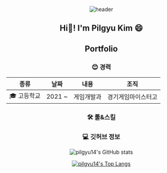 <div align="center">
  
![header](https://capsule-render.vercel.app/api?type=waving&color=gradient&height=300&section=header&text=Pilgyu%20Kim&fontSize=90&animation=fadeIn)


## Hi👋! I'm Pilgyu Kim 😄 
 
## Portfolio


### 😊 경력

|종류|날짜|내용|조직|
|---|---|---|---|
|🎓 고등학교|2021 ~|게임개발과|경기게임마이스터고

### 🛠️ 툴&스킬


### 💻 깃허브 정보 

![pilgyu14's GitHub stats](https://github-readme-stats.vercel.app/api?username=pilgyu14&show_icons=true&theme=dracula)

[![pilgyu14's Top Langs](https://github-readme-stats.vercel.app/api/top-langs/?username=anuraghazra)](https://github.com/anuraghazra/github-readme-stats)


</div>


